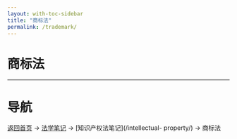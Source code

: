 ```yaml
---
layout: with-toc-sidebar
title: "商标法"
permalink: /trademark/
---
```

# 商标法

---

# 导航
[返回首页](/) → [法学笔记](/legal-notes/) → [知识产权法笔记](/intellectual- property/) → 商标法
